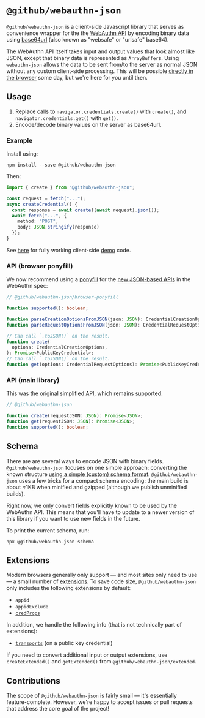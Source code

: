 # `@github/webauthn-json`

`@github/webauthn-json` is a client-side Javascript library that serves as convenience wrapper for the the [WebAuthn API](https://www.w3.org/TR/webauthn/) by encoding binary data using [base64url](https://w3c.github.io/webauthn/#sctn-dependencies) (also known as "websafe" or "urlsafe" base64).

The WebAuthn API itself takes input and output values that look almost like JSON, except that binary data is represented as `ArrayBuffer`s. Using `webauthn-json` allows the data to be sent from/to the server as normal JSON without any custom client-side processing. This will be possible [directly in the browser](https://github.com/w3c/webauthn/issues/1683) some day, but we're here for you until then.

## Usage

1. Replace calls to `navigator.credentials.create()` with `create()`, and `navigator.credentials.get()` with `get()`.
2. Encode/decode binary values on the server as base64url.

### Example

Install using:

```shell
npm install --save @github/webauthn-json
```

Then:

```typescript
import { create } from "@github/webauthn-json";

const request = fetch("...");
async createCredential() {
  const response = await create((await request).json());
  await fetch("...", {
    method: "POST",
    body: JSON.stringify(response)
  });
}
```

See [here](https://github.com/github/webauthn-json/blob/main/src/dev/demo/index.ts) for fully working client-side [demo](https://github.github.com/webauthn-json/demo/) code.

### API (browser ponyfill)

We now recommend using a [ponyfill](https://ponyfill.com/) for the [new JSON-based APIs](https://github.com/w3c/webauthn/issues/1683) in the WebAuthn spec:

```typescript
// @github/webauthn-json/browser-ponyfill

function supported(): boolean;

function parseCreationOptionsFromJSON(json: JSON): CredentialCreationOptions;
function parseRequestOptionsFromJSON(json: JSON): CredentialRequestOptions;

// Can call `.toJSON()` on the result.
function create(
  options: CredentialCreationOptions,
): Promise<PublicKeyCredential>;
// Can call `.toJSON()` on the result.
function get(options: CredentialRequestOptions): Promise<PublicKeyCredential>;
```

### API (main library)

This was the original simplified API, which remains supported.

```typescript
// @github/webauthn-json

function create(requestJSON: JSON): Promise<JSON>;
function get(requestJSON: JSON): Promise<JSON>;
function supported(): boolean;
```

## Schema

There are are several ways to encode JSON with binary fields. `@github/webauthn-json` focuses on one simple approach: converting the known structure [using a simple (custom) schema format](https://github.com/github/webauthn-json/blob/main/src/webauthn-json/schema-format.ts). `@github/webauthn-json` uses a few tricks for a compact schema encoding: the main build is about ≈1KB when minified and gzipped (although we publish unminified builds).

Right now, we only convert fields explicitly known to be used by the WebAuthn API. This means that you'll have to update to a newer version of this library if you want to use new fields in the future.

To print the current schema, run:

```shell
npx @github/webauthn-json schema
```

## Extensions

Modern browsers generally only support — and most sites only need to use — a small number of [extensions](https://w3c.github.io/webauthn/#sctn-defined-extensions). To save code size, `@github/webauthn-json` only includes the following extensions by default:

- `appid`
- `appidExclude`
- [`credProps`](https://w3c.github.io/webauthn/#sctn-authenticator-credential-properties-extension)

In addition, we handle the following info (that is not technically part of extensions):

- [`transports`](https://w3c.github.io/webauthn/#dom-authenticatorattestationresponse-transports-slot) (on a public key credential)

If you need to convert additional input or output extensions, use `createExtended()` and `getExtended()` from `@github/webauthn-json/extended`.

## Contributions

The scope of `@github/webauthn-json` is fairly small — it's essentially feature-complete. However, we're happy to accept issues or pull requests that address the core goal of the project!
